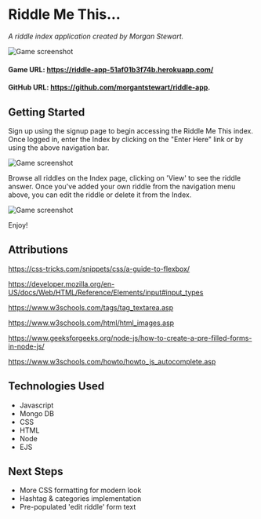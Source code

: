 # Riddle Me This...
*A riddle index application created by Morgan Stewart.*

![Game screenshot](https://www.mediafire.com/file/fkoy1bw4hza834t/Screenshot+2025-08-04+at+10.45.08 PM.png/file)

#### Game URL: https://riddle-app-51af01b3f74b.herokuapp.com/

#### GitHub URL: https://github.com/morgantstewart/riddle-app.



## Getting Started
Sign up using the signup page to begin accessing the Riddle Me This index. Once logged in, enter the Index by clicking on the "Enter Here" link or by using the above navigation bar. 


![Game screenshot](https://www.mediafire.com/file/wnv0m7rs2f99fz0/Screenshot+2025-08-05+at+1.20.22 AM.png/file)


Browse all riddles on the Index page, clicking on 'View' to see the riddle answer. Once you've added your own riddle from the navigation menu above, you can edit the riddle or delete it from the Index. 



![Game screenshot](https://www.mediafire.com/file/8uppoga8c0fphua/Screenshot+2025-08-05+at+1.21.35 AM.png/file)

Enjoy!



## Attributions

https://css-tricks.com/snippets/css/a-guide-to-flexbox/

https://developer.mozilla.org/en-US/docs/Web/HTML/Reference/Elements/input#input_types

https://www.w3schools.com/tags/tag_textarea.asp

https://www.w3schools.com/html/html_images.asp

https://www.geeksforgeeks.org/node-js/how-to-create-a-pre-filled-forms-in-node-js/

https://www.w3schools.com/howto/howto_js_autocomplete.asp

## Technologies Used
* Javascript
* Mongo DB
* CSS
* HTML
* Node
* EJS





## Next Steps
* More CSS formatting for modern look
* Hashtag & categories implementation
* Pre-populated 'edit riddle' form text